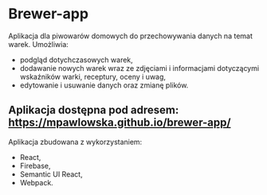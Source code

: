 # Brewer-app
Aplikacja dla piwowarów domowych do przechowywania danych na temat warek. Umożliwia:
* podgląd dotychczasowych warek,
* dodawanie nowych warek wraz ze zdjęciami i informacjami dotyczącymi wskaźników warki, receptury, oceny i uwag,
* edytowanie i usuwanie danych oraz zmianę plików.

## Aplikacja dostępna pod adresem: https://mpawlowska.github.io/brewer-app/

Aplikacja zbudowana z wykorzystaniem: 
* React,
* Firebase,
* Semantic UI React,
* Webpack.
